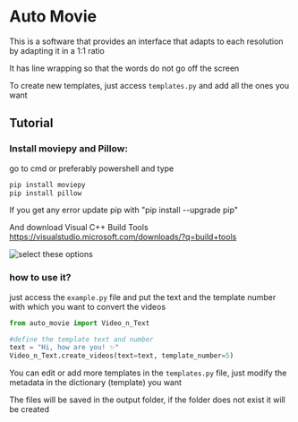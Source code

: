 # Auto Movie

This is a software that provides an interface that adapts to each resolution by adapting it in a 1:1 ratio

It has line wrapping so that the words do not go off the screen

To create new templates, just access `templates.py` and add all the ones you want

## Tutorial

### Install moviepy and Pillow:
go to cmd or preferably powershell and type

```bash
pip install moviepy
pip install pillow
```

If you get any error update pip with "pip install --upgrade pip"

And download Visual C++ Build Tools https://visualstudio.microsoft.com/downloads/?q=build+tools

![select these options](https://i.sstatic.net/h3mTO.png)

### how to use it?
just access the `example.py` file and put the text and the template number with which you want to convert the videos

```python
from auto_movie import Video_n_Text

#define the template text and number
text = "Hi, how are you! ✨"
Video_n_Text.create_videos(text=text, template_number=5)
```

You can edit or add more templates in the `templates.py` file, just modify the metadata in the dictionary (template) you want

The files will be saved in the output folder, if the folder does not exist it will be created
